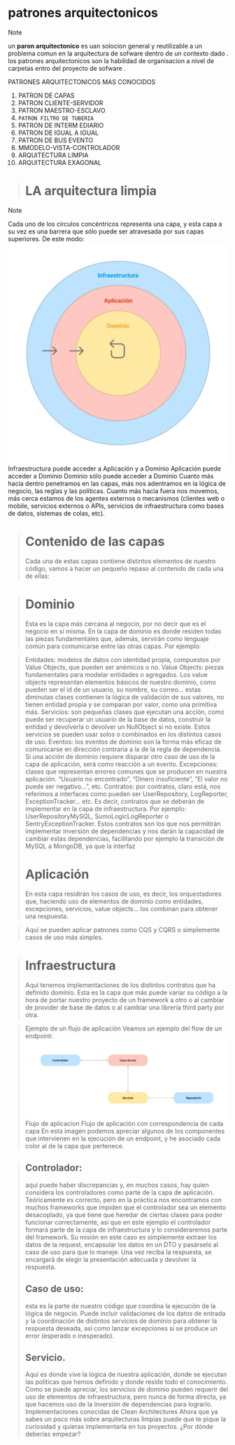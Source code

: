# patrones arquitectonicos
> [!NOTE]
> un **paron arquitectonico** es uan solocion general y reutilizable a un problema comun en la arquitectura  de sofware dentro de un contexto dado . los patrones arquitectonicos  son la habilidad de organisacion a nivel de carpetas  entro del proyecto de sofware .

PATRONES ARQUITECTONICOS MAS CONOCIDOS 

1. PATRON DE CAPAS 
2. PATRON CLIENTE-SERVIDOR 
3. PATRON MAESTRO-ESCLAVO
4. `PATRON FILTRO DE TUBERIA` 
5. PATRON DE INTERM EDIARIO
6. PATRON DE IGUAL A IGUAL
7. PATRON DE BUS EVENTO
8. MMODELO-VISTA-CONTROLADOR 
9. ARQUITECTURA LIMPIA
10. ARQUITECTURA EXAGONAL

># LA  **arquitectura limpia**

>[!NOTE]
>Cada uno de los círculos concéntricos representa una capa, y esta capa a su vez es una barrera que sólo puede ser atravesada por sus capas superiores. De este modo:
![alt text](image.png)
>Infraestructura puede acceder a Aplicación y a Dominio Aplicación puede acceder a Dominio
>Dominio sólo puede acceder a Dominio
>Cuanto más hacia dentro penetramos en las capas, más nos adentramos en la lógica de negocio, las reglas y las políticas. Cuanto más hacia fuera nos movemos, más cerca estamos de los agentes externos o mecanismos (clientes web o mobile, servicios externos o APIs, servicios de infraestructura como bases de datos, sistemas de colas, etc).

># Contenido de las capas
>Cada una de estas capas contiene distintos elementos de nuestro código, vamos a hacer un pequeño repaso al contenido de cada una de ellas:

># Dominio
>Esta es la capa más cercana al negocio, por no decir que es el negocio en sí misma. En la capa de dominio es donde residen todas las piezas fundamentales que, además, servirán como lenguaje común para comunicarse entre las otras capas. Por ejemplo:

>Entidades: modelos de datos con identidad propia, compuestos por Value Objects, que pueden ser anémicos o no.
>Value Objects: piezas fundamentales para modelar entidades o agregados. Los value objects representan elementos básicos de nuestro dominio, como pueden ser el id de un usuario, su nombre, su correo… estas diminutas clases contienen la lógica de validación de sus valores, no tienen entidad propia y se comparan por valor, como una primitiva más.
>Servicios: son pequeñas clases que ejecutan una acción, como puede ser recuperar un usuario de la base de datos, construir la entidad y devolverla o devolver un NullObject si no existe. Estos servicios se pueden usar solos o combinados en los distintos casos de uso.
>Eventos: los eventos de dominio son la forma más eficaz de comunicarse en dirección contraria a la de la regla de dependencia. Si una acción de dominio requiere disparar otro caso de uso de la capa de aplicación, será como reacción a un evento.
>Excepciones: clases que representan errores comunes que se producen en nuestra aplicación. “Usuario no encontrado”, “Dinero insuficiente”, “El valor no puede ser negativo…”, etc.
>Contratos: por contratos, claro está, nos referimos a interfaces como pueden ser UserRepository, LogReporter, ExceptionTracker… etc. Es decir, contratos que se deberán de implementar en la capa de infraestructura. Por ejemplo: UserRepositoryMySQL, SumoLogicLogReporter o SentryExceptionTracker. Estos contratos son los que nos permitirán implementar inversión de dependencias y nos darán la capacidad de cambiar estas dependencias, facilitando por ejemplo la transición de MySQL a MongoDB, ya que la interfaz 
># Aplicación
>En esta capa residirán los casos de uso, es decir, los orquestadores que, haciendo uso de elementos de dominio como entidades, excepciones, servicios, value objects… los combinan para obtener una respuesta.

>Aquí se pueden aplicar patrones como CQS y CQRS o simplemente casos de uso más simples.

># Infraestructura
>Aquí tenemos implementaciones de los distintos contratos que ha definido dominio. Esta es la capa que más puede variar su código a la hora de portar nuestro proyecto de un framework a otro o al cambiar de provider de base de datos o al cambiar una librería third party por otra.

>Ejemplo de un flujo de aplicación
>Veamos un ejemplo del flow de un endpoint:
![alt text](image-1.png)
>Flujo de aplicacion
>Flujo de aplicación con correspondencia de cada capa
>En esta imagen podemos apreciar algunos de los componentes que intervienen en la ejecución de un endpoint, y he asociado cada color al de la capa que pertenece.

>## Controlador:
> aquí puede haber discrepancias y, en muchos casos, hay quien considera los controladores como parte de la capa de aplicación. Teóricamente es correcto, pero en la práctica nos encontramos con muchos frameworks que impiden que el controlador sea un elemento desacoplado, ya que tiene que heredar de ciertas clases para poder funcionar correctamente, así que en este ejemplo el controlador formará parte de la capa de infraestructura y lo consideraremos parte del framework.
>Su misión en este caso es simplemente extraer los datos de la request, encapsular los datos en un DTO y pasárselo al caso de uso para que lo maneje. Una vez reciba la respuesta, se encargará de elegir la presentación adecuada y devolver la respuesta.
>## Caso de uso:
> esta es la parte de nuestro código que coordina la ejecución de la lógica de negocio. Puede incluir validaciones de los datos de entrada y la coordinación de distintos servicios de dominio para obtener la respuesta deseada, así como lanzar excepciones si se produce un error (esperado o inesperado).
>## Servicio.
> Aquí es donde vive la lógica de nuestra aplicación, donde se ejecutan las políticas que hemos definido y donde reside todo el conocimiento.
>Como se puede apreciar, los servicios de dominio pueden requerir del uso de elementos de infraestructura, pero nunca de forma directa, ya que hacemos uso de la inversión de dependencias para lograrlo.
>Implementaciones conocidas de Clean Architectures
>Ahora que ya sabes un poco más sobre arquitecturas limpias puede que te pique la curiosidad y quieras implementarla en tus proyectos. ¿Por dónde deberías empezar?